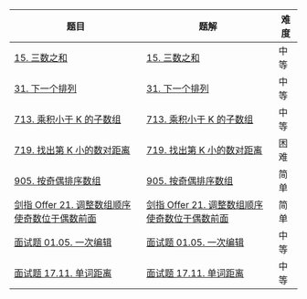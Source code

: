 | 题目                                                         | 题解                                                         | 难度 |
| ------------------------------------------------------------ | ------------------------------------------------------------ | ---- |
| [15. 三数之和](https://leetcode-cn.com/problems/3sum/)       | [15. 三数之和](https://github.com/ZonzeeLi/LeetCode/blob/master/index/11-20/15.%20%E4%B8%89%E6%95%B0%E4%B9%8B%E5%92%8C.md) | 中等 |
| [31. 下一个排列](https://leetcode-cn.com/problems/next-permutation/) | [31. 下一个排列](https://github.com/ZonzeeLi/LeetCode/blob/master/index/31-40/31.%20%E4%B8%8B%E4%B8%80%E4%B8%AA%E6%8E%92%E5%88%97.md) | 中等 |
| [713. 乘积小于 K 的子数组](https://leetcode-cn.com/problems/subarray-product-less-than-k/) | [713. 乘积小于 K 的子数组](https://github.com/ZonzeeLi/LeetCode/blob/master/index/711-720/713.%20%E4%B9%98%E7%A7%AF%E5%B0%8F%E4%BA%8E%20K%20%E7%9A%84%E5%AD%90%E6%95%B0%E7%BB%84.md) | 中等 |
| [719. 找出第 K 小的数对距离](https://leetcode.cn/problems/find-k-th-smallest-pair-distance/) | [719. 找出第 K 小的数对距离](https://github.com/ZonzeeLi/LeetCode/blob/master/index/711-720/719.%20%E6%89%BE%E5%87%BA%E7%AC%AC%20K%20%E5%B0%8F%E7%9A%84%E6%95%B0%E5%AF%B9%E8%B7%9D%E7%A6%BB.md)                                                             | 困难 |
| [905. 按奇偶排序数组](https://leetcode-cn.com/problems/sort-array-by-parity/) | [905. 按奇偶排序数组](https://github.com/ZonzeeLi/LeetCode/blob/master/index/901-910/905.%20%E6%8C%89%E5%A5%87%E5%81%B6%E6%8E%92%E5%BA%8F%E6%95%B0%E7%BB%84.md) | 简单 |
| [剑指 Offer 21. 调整数组顺序使奇数位于偶数前面](https://leetcode-cn.com/problems/diao-zheng-shu-zu-shun-xu-shi-qi-shu-wei-yu-ou-shu-qian-mian-lcof/) | [剑指 Offer 21. 调整数组顺序使奇数位于偶数前面](https://github.com/ZonzeeLi/LeetCode/blob/master/index/%E5%89%91%E6%8C%87Offer/%E5%89%91%E6%8C%87%20Offer%2021.%20%E8%B0%83%E6%95%B4%E6%95%B0%E7%BB%84%E9%A1%BA%E5%BA%8F%E4%BD%BF%E5%A5%87%E6%95%B0%E4%BD%8D%E4%BA%8E%E5%81%B6%E6%95%B0%E5%89%8D%E9%9D%A2.md) | 简单 |
| [面试题 01.05. 一次编辑](https://leetcode.cn/problems/one-away-lcci/) | [面试题 01.05. 一次编辑](https://github.com/ZonzeeLi/LeetCode/blob/master/index/%E7%A8%8B%E5%BA%8F%E5%91%98%E9%9D%A2%E8%AF%95%E9%87%91%E5%85%B8/%E9%9D%A2%E8%AF%95%E9%A2%98%2001.05.%20%E4%B8%80%E6%AC%A1%E7%BC%96%E8%BE%91.md) | 中等 |
| [面试题 17.11. 单词距离](https://leetcode.cn/problems/find-closest-lcci/) | [面试题 17.11. 单词距离](https://github.com/ZonzeeLi/LeetCode/blob/master/index/%E7%A8%8B%E5%BA%8F%E5%91%98%E9%9D%A2%E8%AF%95%E9%87%91%E5%85%B8/%E9%9D%A2%E8%AF%95%E9%A2%98%2017.11.%20%E5%8D%95%E8%AF%8D%E8%B7%9D%E7%A6%BB.md) | 中等 |

